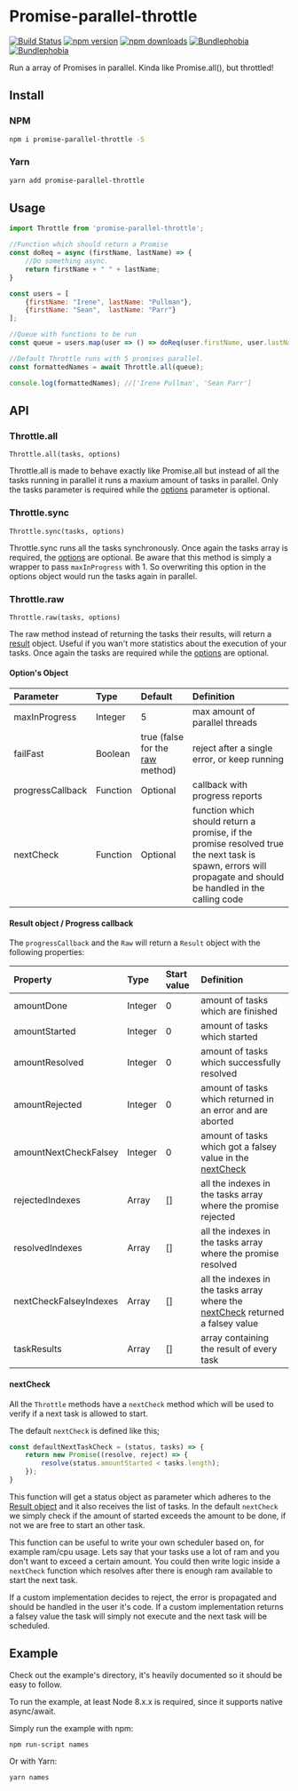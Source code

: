 # Promise-parallel-throttle
[![Build Status](https://travis-ci.org/DJWassink/Promise-parallel-throttle.svg?branch=master)](https://travis-ci.org/DJWassink/Promise-parallel-throttle)
[![npm version](https://badge.fury.io/js/promise-parallel-throttle.svg)](https://badge.fury.io/js/promise-parallel-throttle)
[![npm downloads](https://img.shields.io/npm/dm/promise-parallel-throttle.svg)](https://www.npmjs.com/package/promise-parallel-throttle)
[![Bundlephobia](https://img.shields.io/badge/dynamic/json.svg?label=minified%20size&url=https%3A%2F%2Fbundlephobia.com%2Fapi%2Fsize%3Fpackage%3Dpromise-parallel-throttle%26record%3Dtrue&query=size&suffix=%20bytes&colorB=%230a7bbc)](https://bundlephobia.com/result?p=promise-parallel-throttle)
[![Bundlephobia](https://img.shields.io/badge/dynamic/json.svg?label=minzipped%20size&url=https%3A%2F%2Fbundlephobia.com%2Fapi%2Fsize%3Fpackage%3Dpromise-parallel-throttle%26record%3Dtrue&query=gzip&suffix=%20bytes&colorB=%230a7bbc)](https://bundlephobia.com/result?p=promise-parallel-throttle)

Run a array of Promises in parallel. Kinda like Promise.all(), but throttled!

## Install 

### NPM
```bash
npm i promise-parallel-throttle -S
```

### Yarn
```bash
yarn add promise-parallel-throttle
```

## Usage

```js
import Throttle from 'promise-parallel-throttle';

//Function which should return a Promise
const doReq = async (firstName, lastName) => {
    //Do something async.
    return firstName + " " + lastName;
}

const users = [
    {firstName: "Irene", lastName: "Pullman"},
    {firstName: "Sean",  lastName: "Parr"}
];

//Queue with functions to be run
const queue = users.map(user => () => doReq(user.firstName, user.lastName));

//Default Throttle runs with 5 promises parallel.
const formattedNames = await Throttle.all(queue);

console.log(formattedNames); //['Irene Pullman', 'Sean Parr']
```

## API
### Throttle.all
`Throttle.all(tasks, options)`

Throttle.all is made to behave exactly like Promise.all but instead of all the tasks running in parallel it runs a maxium amount of tasks in parallel.
Only the tasks parameter is required while the [options](#options-object) parameter is optional.

### Throttle.sync
`Throttle.sync(tasks, options)`

Throttle.sync runs all the tasks synchronously. 
Once again the tasks array is required, the [options](#options-object) are optional. 
Be aware that this method is simply a wrapper to pass `maxInProgress` with 1. So overwriting this option in the options object would run the tasks again in parallel.

### Throttle.raw
`Throttle.raw(tasks, options)`
 
 The raw method instead of returning the tasks their results, will return a [result](#result-object--progress-callback) object. 
 Useful if you wan't more statistics about the execution of your tasks. Once again the tasks are required while the [options](#options-object) are optional.

#### Option's Object
|Parameter|Type|Default|Definition|
|:---|:---|:---|:---|
|maxInProgress |Integer|5| max amount of parallel threads|
|failFast |Boolean|true (false for the [raw](#throttleraw) method)| reject after a single error, or keep running|
|progressCallback |Function|Optional| callback with progress reports|
|nextCheck |Function|Optional| function which should return a promise, if the promise resolved true the next task is spawn, errors will propagate and should be handled in the calling code|

#### Result object / Progress callback
The `progressCallback` and the `Raw` will return a `Result` object with the following properties:

|Property|Type|Start value|Definition|
|:---|:---|:---|:---|
|amountDone|Integer|0|amount of tasks which are finished|
|amountStarted|Integer|0|amount of tasks which started|
|amountResolved|Integer|0|amount of tasks which successfully resolved|
|amountRejected|Integer|0|amount of tasks which returned in an error and are aborted|
|amountNextCheckFalsey|Integer|0|amount of tasks which got a falsey value in the [nextCheck](#nextcheck)|
|rejectedIndexes|Array|[]|all the indexes in the tasks array where the promise rejected|
|resolvedIndexes|Array|[]|all the indexes in the tasks array where the promise resolved|
|nextCheckFalseyIndexes|Array|[]|all the indexes in the tasks array where the [nextCheck](#nextcheck) returned a falsey value|
|taskResults|Array|[]|array containing the result of every task|

#### nextCheck
All the `Throttle` methods have a `nextCheck` method which will be used to verify if a next task is allowed to start. 

The default `nextCheck` is defined like this;
```js
const defaultNextTaskCheck = (status, tasks) => {
    return new Promise((resolve, reject) => {
        resolve(status.amountStarted < tasks.length);
    });
}
```

This function will get a status object as parameter which adheres to the [Result object](#result-object--progress-callback) and it also receives the list of tasks.
In the default `nextCheck` we simply check if the amount of started exceeds the amount to be done, if not we are free to start an other task.

This function can be useful to write your own scheduler based on, for example ram/cpu usage.
Lets say that your tasks use a lot of ram and you don't want to exceed a certain amount.
You could then write logic inside a `nextCheck` function which resolves after there is enough ram available to start the next task.

If a custom implementation decides to reject, the error is propagated and should be handled in the user it's code. If a custom implementation returns a falsey value the task will simply not execute and the next task will be scheduled.

## Example
Check out the example's directory, it's heavily documented so it should be easy to follow.

To run the example, at least Node 8.x.x is required, since it supports native async/await.

Simply run the example with npm:
```
npm run-script names
```

Or with Yarn:
```
yarn names
```
